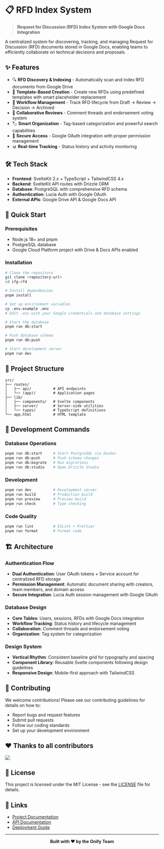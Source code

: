 # 📋 RFD Index System

> **Request for Discussion (RFD) Index System with Google Docs Integration**

A centralized system for discovering, tracking, and managing Request for Discussion (RFD) documents stored in Google Docs, enabling teams to efficiently collaborate on technical decisions and proposals.

## ✨ Features

- 🔍 **RFD Discovery & Indexing** - Automatically scan and index RFD documents from Google Drive
- 📝 **Template-Based Creation** - Create new RFDs using predefined templates with smart placeholder replacement
- 🔄 **Workflow Management** - Track RFD lifecycle from Draft → Review → Decision → Archived
- 👥 **Collaborative Reviews** - Comment threads and endorsement voting system
- 🏷️ **Smart Organization** - Tag-based categorization and powerful search capabilities
- 🔐 **Secure Access** - Google OAuth integration with proper permission management
- 📊 **Real-time Tracking** - Status history and activity monitoring

## 🛠️ Tech Stack

- **Frontend**: SvelteKit 2.x + TypeScript + TailwindCSS 4.x
- **Backend**: SvelteKit API routes with Drizzle ORM
- **Database**: PostgreSQL with comprehensive RFD schema
- **Authentication**: Lucia Auth with Google OAuth
- **External APIs**: Google Drive API & Google Docs API

## 🚀 Quick Start

### Prerequisites

- Node.js 18+ and pnpm
- PostgreSQL database
- Google Cloud Platform project with Drive & Docs APIs enabled

### Installation

```bash
# Clone the repository
git clone <repository-url>
cd ifg-rfd

# Install dependencies
pnpm install

# Set up environment variables
cp .env.example .env
# Edit .env with your Google credentials and database settings

# Start the database
pnpm run db:start

# Push database schema
pnpm run db:push

# Start development server
pnpm run dev
```

## 📁 Project Structure

```
src/
├── routes/
│   ├── api/          # API endpoints
│   └── (app)/        # Application pages
├── lib/
│   ├── components/   # Svelte components
│   ├── server/       # Server-side utilities
│   └── types/        # TypeScript definitions
└── app.html          # HTML template
```

## 🔧 Development Commands

### Database Operations

```bash
pnpm run db:start     # Start PostgreSQL via Docker
pnpm run db:push      # Push schema changes
pnpm run db:migrate   # Run migrations
pnpm run db:studio    # Open Drizzle Studio
```

### Development

```bash
pnpm run dev          # Development server
pnpm run build        # Production build
pnpm run preview      # Preview build
pnpm run check        # Type checking
```

### Code Quality

```bash
pnpm run lint         # ESLint + Prettier
pnpm run format       # Format code
```

## 🏗️ Architecture

### Authentication Flow

- **Dual Authentication**: User OAuth tokens + Service account for centralized RFD storage
- **Permission Management**: Automatic document sharing with creators, team members, and domain access
- **Secure Integration**: Lucia Auth session management with Google OAuth

### Database Design

- **Core Tables**: Users, sessions, RFDs with Google Docs integration
- **Workflow Tracking**: Status history and lifecycle management
- **Collaboration**: Comment threads and endorsement voting
- **Organization**: Tag system for categorization

### Design System

- **Vertical Rhythm**: Consistent baseline grid for typography and spacing
- **Component Library**: Reusable Svelte components following design guidelines
- **Responsive Design**: Mobile-first approach with TailwindCSS

## 🤝 Contributing

We welcome contributions! Please see our contributing guidelines for details on how to:

- Report bugs and request features
- Submit pull requests
- Follow our coding standards
- Set up your development environment

## ❤ Thanks to all contributors

<!-- ALL-CONTRIBUTORS-LIST:START -->
<!-- prettier-ignore-start -->
<!-- markdownlint-disable -->
<a href="https://github.com/onifytech/ifg-rfd/graphs/contributors">
  <img src="https://contrib.rocks/image?repo=onifytech/ifg-rfd" />
</a>

<!-- markdownlint-restore -->
<!-- prettier-ignore-end -->
<!-- ALL-CONTRIBUTORS-LIST:END -->

## 📄 License

This project is licensed under the MIT License - see the [LICENSE](LICENSE) file for details.

## 🔗 Links

- [Project Documentation](./CLAUDE.md)
- [API Documentation](#) <!-- Add when available -->
- [Deployment Guide](#) <!-- Add when available -->

---

<div align="center">
  <strong>Built with ❤️ by the Onify Team</strong>
</div>
